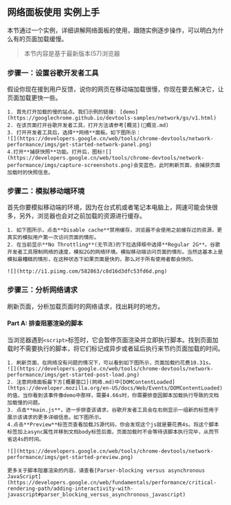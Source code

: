 ## 网络面板使用 实例上手

本节通过一个实例，详细讲解网络面板的使用，跟随实例逐步操作，可以明白为什么有的页面加载缓慢。

> 本节内容是基于最新版本(57)浏览器

### 步骤一：设置谷歌开发者工具

假设你现在接到用户反馈，说你的网页在移动端加载很慢，你现在要去解决它，让页面加载更快一些。

    1. 首先打开加载的慢的站点。我们示例的链接: [demo](https://googlechrome.github.io/devtools-samples/network/gs/v1.html)
    2. 在该页面打开谷歌开发者工具，打开方法请参考[概览](概览.md)
    3. 打开开发者工具后，选择**网络**面板。如下图所示：
    ![](https://developers.google.cn/web/tools/chrome-devtools/network-performance/imgs/get-started-network-panel.png)
    4.打开**捕获快照**功能。打开后，图标![](https://developers.google.cn/web/tools/chrome-devtools/network-performance/imgs/capture-screenshots.png)会变蓝色，此时刷新页面，会捕获页面加载时的快照信息。
    
### 步骤二：模拟移动端环境

首先你要模拟移动端的环境，因为在台式机或者笔记本电脑上，网速可能会快很多，另外，浏览器也会对之前加载的资源进行缓存。

    1. 如下图所示，点击**Disable cache**禁用缓存，浏览器不会使用之前缓存过的资源，更真实的模拟用户第一次访问页面的情形。
    2. 在当前显示**No Throttling**(无节流)的下拉选择框中选择**Regular 2G**。谷歌开发者工具限制网络的速度，模拟2G的网络环境。模拟移动端访问页面的情形。当然这基本上是模拟最糟糕的情形，在这种状态下如果页面是快的，那么对于所有使用者都会快的。
    
    ![](http://i1.piimg.com/582863/c8d16d3dfc53fd6d.png)
    
### 步骤三：分析网络请求

刷新页面，分析加载页面时的网络请求，找出耗时的地方。

#### Part A: 排查阻塞渲染的脚本

当浏览器遇到```<script>```标签时，它会暂停页面渲染并立即执行脚本。找到页面加载时不需要执行的脚本，将它们标记成异步或者延后执行来节约页面加载的时间。

    1. 刷新页面，在网络没有问题的情况下，可以看到如下图所示，页面加载约花费10.31s。
    ![](https://developers.google.cn/web/tools/chrome-devtools/network-performance/imgs/get-started-post-load.png)  
    2. 注意网络面板最下方[概要窗口](网络.md)中[DOMContentLoaded](https://developer.mozilla.org/en-US/docs/Web/Events/DOMContentLoaded)的值，当你看到该事件像demo中那样，需要4.66s时，你需要排查因脚本加载执行导致的文档加载慢的问题。
    3. 点击**main.js**，进一步排查该请求，谷歌开发者工具会在右侧显示一组新的标签用于展示该请求的更多详细信息。如下图所示。
    4.点击**Preview**标签页查看加载JS源代码，你会发现这个js就是要花费4s。将这个脚本标签加上async属性并移到文档body标签后面，页面加载时不会等待该脚本执行完毕，从而节省这4s的时间。
    
    ![](https://developers.google.cn/web/tools/chrome-devtools/network-performance/imgs/get-started-preview.png)
    
    更多关于脚本阻塞渲染的内容，请查看[Parser-blocking versus asynchronous JavaScript](https://developers.google.cn/web/fundamentals/performance/critical-rendering-path/adding-interactivity-with-javascript#parser_blocking_versus_asynchronous_javascript)
    
